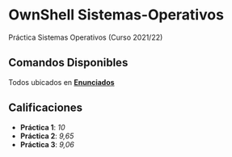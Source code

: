 # OwnShell Sistemas-Operativos
Práctica Sistemas Operativos (Curso 2021/22)

## Comandos Disponibles
Todos ubicados en [**Enunciados**](Enunciados/)

## Calificaciones
- **Práctica 1**: *10*
- **Práctica 2**: *9,65*
- **Práctica 3**: *9,06*
